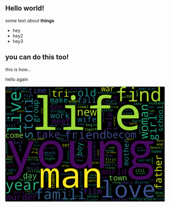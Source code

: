 ## Hello world!

some text _about_ **things**
- hey
- hey2
- hey3


## you can do this too!

this is how...

hello again

![Word Cloud](/images/wordcloud.png)

